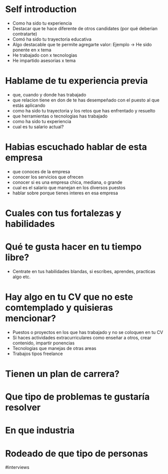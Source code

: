 # Self introduction

- Como ha sido tu experiencia
- Destacar que te hace diferente de otros candidates (por qué deberian contratarte)
- Comó ha sido tu trayectoria educativa
- Algo destacable que te permite agregarte valor: Ejemplo → He sido ponente en x tema
- He trabajado con x tecnologias
- He impartido asesorias x tema

# Hablame de tu experiencia previa

- que, cuando y donde has trabajado
- que relacion tiene en don de te has desempeñado con el puesto al que estás aplicando
- como ha sido tu trayectoria y los retos que has enfrentado y resuelto
- que herramientas o tecnologias has trabajado
- como ha sido tu experiencia
- cual es tu salario actual?

# Habias escuchado hablar de esta empresa

- que conoces de la empresa
- conocer los servicios que ofrecen
- conocer si es una empresa chica, mediana, o grande
- cual es el salario que manejan en los diversos puestos
- hablar sobre porque tienes interes en esa empresa

# Cuales con tus fortalezas y habilidades

# Qué te gusta hacer en tu tiempo libre?

- Centrate en tus habilidades blandas, si escribes, aprendes, practicas algo etc.

# Hay algo en tu CV que no este comtemplado y quisieras mencionar?

- Puestos o proyectos en los que has trabajado y no se coloquen en tu CV
- Si haces actividades extracurriculares como enseñar a otros, crear contenido, impartir ponencias
- Tecnologias que manejas de otras areas
- Trabajos tipos freelance

# Tienen un plan de carrera?

# Que tipo de problemas te gustaría resolver

# En que industria

# Rodeado de que tipo de personas

#interviews 
